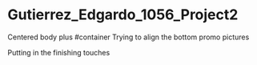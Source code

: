 # Gutierrez_Edgardo_1056_Project2

Centered body plus #container
Trying to align the bottom promo pictures

Putting in the finishing touches
